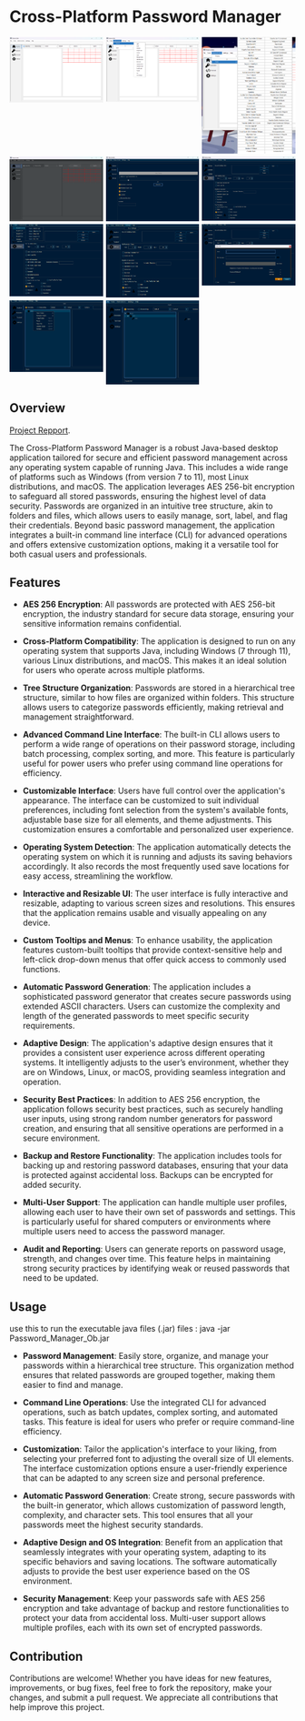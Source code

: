 # Cross-Platform Password Manager

<div style="display: grid; grid-template-columns: repeat(3, 1fr); gap: 5px;">
  <img src="https://github.com/Silent0Wings/Cross-Platform-Password-Manager/blob/665412afd759dd612bd5e830b07be2b927de5bd4/Screenshots/P%20(1).png" alt="1" width="300"/>
  <img src="https://github.com/Silent0Wings/Cross-Platform-Password-Manager/blob/665412afd759dd612bd5e830b07be2b927de5bd4/Screenshots/P%20(2).png" alt="2" width="300"/>
  <img src="https://github.com/Silent0Wings/Cross-Platform-Password-Manager/blob/665412afd759dd612bd5e830b07be2b927de5bd4/Screenshots/P%20(3).png" alt="3" width="300"/>
  <img src="https://github.com/Silent0Wings/Cross-Platform-Password-Manager/blob/665412afd759dd612bd5e830b07be2b927de5bd4/Screenshots/P%20(4).png" alt="4" width="300"/>
  <img src="https://github.com/Silent0Wings/Cross-Platform-Password-Manager/blob/665412afd759dd612bd5e830b07be2b927de5bd4/Screenshots/P%20(5).png" alt="5" width="300"/>
  <img src="https://github.com/Silent0Wings/Cross-Platform-Password-Manager/blob/665412afd759dd612bd5e830b07be2b927de5bd4/Screenshots/P%20(6).png" alt="6" width="300"/>
  <img src="https://github.com/Silent0Wings/Cross-Platform-Password-Manager/blob/665412afd759dd612bd5e830b07be2b927de5bd4/Screenshots/P%20(7).png" alt="7" width="300"/>
  <img src="https://github.com/Silent0Wings/Cross-Platform-Password-Manager/blob/665412afd759dd612bd5e830b07be2b927de5bd4/Screenshots/P%20(8).png" alt="8" width="300"/>
  <img src="https://github.com/Silent0Wings/Cross-Platform-Password-Manager/blob/665412afd759dd612bd5e830b07be2b927de5bd4/Screenshots/P%20(9).png" alt="9" width="300"/>
  <img src="https://github.com/Silent0Wings/Cross-Platform-Password-Manager/blob/665412afd759dd612bd5e830b07be2b927de5bd4/Screenshots/P%20(10).png" alt="10" width="300"/>
  <img src="https://github.com/Silent0Wings/Cross-Platform-Password-Manager/blob/665412afd759dd612bd5e830b07be2b927de5bd4/Screenshots/P%20(11).png" alt="10" width="300"/>
</div>



## Overview
[Project Repport](https://github.com/Silent0Wings/Cross-Platform-Password-Manager/blob/939fe0b17c4e90f2708c98d06b8d6cb6afb32336/Github.pdf).

The Cross-Platform Password Manager is a robust Java-based desktop application tailored for secure and efficient password management across any operating system capable of running Java. This includes a wide range of platforms such as Windows (from version 7 to 11), most Linux distributions, and macOS. The application leverages AES 256-bit encryption to safeguard all stored passwords, ensuring the highest level of data security. Passwords are organized in an intuitive tree structure, akin to folders and files, which allows users to easily manage, sort, label, and flag their credentials. Beyond basic password management, the application integrates a built-in command line interface (CLI) for advanced operations and offers extensive customization options, making it a versatile tool for both casual users and professionals.

## Features

- **AES 256 Encryption**: All passwords are protected with AES 256-bit encryption, the industry standard for secure data storage, ensuring your sensitive information remains confidential.

- **Cross-Platform Compatibility**: The application is designed to run on any operating system that supports Java, including Windows (7 through 11), various Linux distributions, and macOS. This makes it an ideal solution for users who operate across multiple platforms.

- **Tree Structure Organization**: Passwords are stored in a hierarchical tree structure, similar to how files are organized within folders. This structure allows users to categorize passwords efficiently, making retrieval and management straightforward.

- **Advanced Command Line Interface**: The built-in CLI allows users to perform a wide range of operations on their password storage, including batch processing, complex sorting, and more. This feature is particularly useful for power users who prefer using command line operations for efficiency.

- **Customizable Interface**: Users have full control over the application's appearance. The interface can be customized to suit individual preferences, including font selection from the system's available fonts, adjustable base size for all elements, and theme adjustments. This customization ensures a comfortable and personalized user experience.

- **Operating System Detection**: The application automatically detects the operating system on which it is running and adjusts its saving behaviors accordingly. It also records the most frequently used save locations for easy access, streamlining the workflow.

- **Interactive and Resizable UI**: The user interface is fully interactive and resizable, adapting to various screen sizes and resolutions. This ensures that the application remains usable and visually appealing on any device.

- **Custom Tooltips and Menus**: To enhance usability, the application features custom-built tooltips that provide context-sensitive help and left-click drop-down menus that offer quick access to commonly used functions.

- **Automatic Password Generation**: The application includes a sophisticated password generator that creates secure passwords using extended ASCII characters. Users can customize the complexity and length of the generated passwords to meet specific security requirements.

- **Adaptive Design**: The application's adaptive design ensures that it provides a consistent user experience across different operating systems. It intelligently adjusts to the user’s environment, whether they are on Windows, Linux, or macOS, providing seamless integration and operation.

- **Security Best Practices**: In addition to AES 256 encryption, the application follows security best practices, such as securely handling user inputs, using strong random number generators for password creation, and ensuring that all sensitive operations are performed in a secure environment.

- **Backup and Restore Functionality**: The application includes tools for backing up and restoring password databases, ensuring that your data is protected against accidental loss. Backups can be encrypted for added security.

- **Multi-User Support**: The application can handle multiple user profiles, allowing each user to have their own set of passwords and settings. This is particularly useful for shared computers or environments where multiple users need to access the password manager.

- **Audit and Reporting**: Users can generate reports on password usage, strength, and changes over time. This feature helps in maintaining strong security practices by identifying weak or reused passwords that need to be updated.

## Usage
use this to run the executable java files (.jar) files :
  java -jar Password_Manager_Ob.jar
- **Password Management**: Easily store, organize, and manage your passwords within a hierarchical tree structure. This organization method ensures that related passwords are grouped together, making them easier to find and manage.

- **Command Line Operations**: Use the integrated CLI for advanced operations, such as batch updates, complex sorting, and automated tasks. This feature is ideal for users who prefer or require command-line efficiency.

- **Customization**: Tailor the application's interface to your liking, from selecting your preferred font to adjusting the overall size of UI elements. The interface customization options ensure a user-friendly experience that can be adapted to any screen size and personal preference.

- **Automatic Password Generation**: Create strong, secure passwords with the built-in generator, which allows customization of password length, complexity, and character sets. This tool ensures that all your passwords meet the highest security standards.

- **Adaptive Design and OS Integration**: Benefit from an application that seamlessly integrates with your operating system, adapting to its specific behaviors and saving locations. The software automatically adjusts to provide the best user experience based on the OS environment.

- **Security Management**: Keep your passwords safe with AES 256 encryption and take advantage of backup and restore functionalities to protect your data from accidental loss. Multi-user support allows multiple profiles, each with its own set of encrypted passwords.

## Contribution

Contributions are welcome! Whether you have ideas for new features, improvements, or bug fixes, feel free to fork the repository, make your changes, and submit a pull request. We appreciate all contributions that help improve this project.
